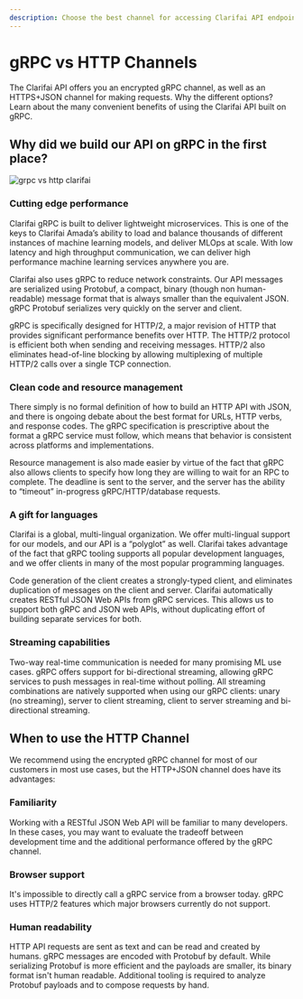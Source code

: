 ```yaml
---
description: Choose the best channel for accessing Clarifai API endpoints
---
```


# gRPC vs HTTP Channels

The Clarifai API offers you an encrypted gRPC channel, as well as an HTTPS+JSON channel for making requests. Why the different options? Learn about the many convenient benefits of using the Clarifai API built on gRPC. 

## Why did we build our API on gRPC in the first place?

![grpc vs http clarifai](https://www.clarifai.com/hs-fs/hubfs/Screen%20Shot%202021-02-09%20at%2011.04.10%20AM.png?width=1252&name=Screen%20Shot%202021-02-09%20at%2011.04.10%20AM.png)

### Cutting edge performance

Clarifai gRPC is built to deliver lightweight microservices. This is one of the keys to Clarifai Amada’s ability to load and balance thousands of different instances of machine learning models, and deliver MLOps at scale. With low latency and high throughput communication, we can deliver high performance machine learning services anywhere you are.  
  
Clarifai also uses gRPC to reduce network constraints. Our API messages are serialized using Protobuf, a compact, binary \(though non human-readable\) message format that is always smaller than the equivalent JSON. gRPC Protobuf serializes very quickly on the server and client. 

gRPC is specifically designed for HTTP/2, a major revision of HTTP that provides significant performance benefits over HTTP. The HTTP/2 protocol is efficient both when sending and receiving messages. HTTP/2 also eliminates head-of-line blocking by allowing multiplexing of multiple HTTP/2 calls over a single TCP connection. 

### Clean code and resource management

There simply is no formal definition of how to build an HTTP API with JSON, and there is ongoing debate about the best format for URLs, HTTP verbs, and response codes. The gRPC specification is prescriptive about the format a gRPC service must follow, which means that behavior is consistent across platforms and implementations.

Resource management is also made easier by virtue of the fact that gRPC also allows clients to specify how long they are willing to wait for an RPC to complete. The deadline is sent to the server, and the server has the ability to “timeout” in-progress gRPC/HTTP/database requests.

### A gift for languages

 Clarifai is a global, multi-lingual organization. We offer multi-lingual support for our models, and our API is a “polyglot” as well. Clarifai takes advantage of the fact that gRPC tooling supports all popular development languages, and we offer clients in many of the most popular programming languages.

Code generation of the client creates a strongly-typed client, and eliminates duplication of messages on the client and server. Clarifai automatically creates RESTful JSON Web APIs from gRPC services. This allows us to support both gRPC and JSON web APIs, without duplicating effort of building separate services for both.

### Streaming capabilities

Two-way real-time communication is needed for many promising ML use cases. gRPC offers support for bi-directional streaming, allowing gRPC services to push messages in real-time without polling. All streaming combinations are natively supported when using our gRPC clients: unary \(no streaming\), server to client streaming, client to server streaming and bi-directional streaming. 

## When to use the HTTP Channel

We recommend using the encrypted gRPC channel for most of our customers in most use cases, but the HTTP+JSON channel does have its advantages:

### Familiarity

Working with a RESTful JSON Web API will be familiar to many developers. In these cases, you may want to evaluate the tradeoff between development time and the additional performance offered by the gRPC channel.

### Browser support

It's impossible to directly call a gRPC service from a browser today. gRPC uses HTTP/2 features which major browsers currently do not support.

### Human readability

HTTP API requests are sent as text and can be read and created by humans. gRPC messages are encoded with Protobuf by default. While serializing Protobuf is more efficient and the payloads are smaller, its binary format isn't human readable. Additional tooling is required to analyze Protobuf payloads and to compose requests by hand.[  
](https://www.clarifai.com/cs/c/?cta_guid=d83de292-8100-4201-a297-439e9e7d8ce1&signature=AAH58kF3hgr_iPeCmLO-RAMhmALPTHzu-w&pageId=41346788799&placement_guid=555ef883-4a3e-4f83-a2d1-7deb924c8cbc&click=077a7099-8a84-4ad0-b75c-c00dfdb8e3d3&hsutk=b22d359e95a9f4a0d8b3edf2b4d25675&canon=https%3A%2F%2Fwww.clarifai.com%2Fblog%2Fhttp-vs-grpc-choose-your-favorite-interface&utm_referrer=https%3A%2F%2Fwww.clarifai.com%2Fblog&portal_id=4505120&redirect_url=APefjpEd5m2LKG3nqH2n0l-ZHpB0knyCNkx1463lPfb7D75sLZCE2ett0yPW7NybdmY758IiAqHqMfKE29sdu-1xrizWpo954sadX6m-uqqRn114AMxYNj0fznCcuYaph2k5WcnSVzHkFsjSxeRG-Tmpk03GD93vNC-njgs7g6wRDc3tSt0k4i2mnpZRq00YUwtSUBKjeFg5elosnz_83LRlA_WgUyU6_j3QFnqp2SNmz8jqrNi3TX05wynvK7hxd6mkD-0eJhJh5gmu6gZJv2wJk90cot5cO_V6L9z4I8TZZNlxhK3sckQ&__hstc=65403889.b22d359e95a9f4a0d8b3edf2b4d25675.1611605883164.1614285157634.1614312302697.99&__hssc=65403889.3.1614312302697&__hsfp=3570637114&contentType=blog-post)

